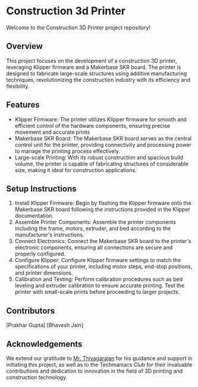 # Construction 3d Printer
 Welcome to the Construction 3D Printer project repository!

 ## Overview
 This project focuses on the development of a construction 3D printer, leveraging Klipper firmware and a Makerbase SKR board. The printer is designed to fabricate large-scale structures using additive manufacturing techniques, revolutionizing the construction industry with its efficiency and flexibility.

 ## Features
- Klipper Firmware: The printer utilizes Klipper firmware for smooth and efficient control of the hardware components, ensuring precise movement and accurate prints
- Makerbase SKR Board: The Makerbase SKR board serves as the central control unit for the printer, providing connectivity and processing power to manage the printing process effectively.
- Large-scale Printing: With its robust construction and spacious build volume, the printer is capable of fabricating structures of considerable size, making it ideal for construction applications.

## Setup Instructions

1. Install Klipper Firmware: Begin by flashing the Klipper firmware onto the Makerbase SKR board following the instructions provided in the Klipper documentation.
2. Assemble Printer Components: Assemble the printer components including the frame, motors, extruder, and bed according to the manufacturer's instructions.
3. Connect Electronics: Connect the Makerbase SKR board to the printer's electronic components, ensuring all connections are secure and properly configured.
4. Configure Klipper: Configure Klipper firmware settings to match the specifications of your printer, including motor steps, end-stop positions, and printer dimensions.
5. Calibration and Testing: Perform calibration procedures such as bed leveling and extruder calibration to ensure accurate printing. Test the printer with small-scale prints before proceeding to larger projects.

## Contributors
[Prakhar Gupta]
[Bhavesh Jain]

## Acknowledgements
We extend our gratitude to [Mr. Thiyagarajan](https://www.linkedin.com/in/thiyagu89/) for his guidance and support in initiating this project, as well as to the Techmaniacs Club for their invaluable contributions and dedication to innovation in the field of 3D printing and construction technology.
